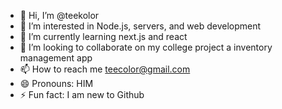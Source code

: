 - 👋 Hi, I’m @teekolor
- 👀 I’m interested in Node.js, servers, and web development
- 🌱 I’m currently learning next.js and react
- 💞️ I’m looking to collaborate on my college project a inventory management app
- 📫 How to reach me teecolor@gmail.com
- 😄 Pronouns: HIM
- ⚡ Fun fact: I am new to Github

<!---
teekolor/teekolor is a ✨ special ✨ repository because its `README.md` (this file) appears on your GitHub profile.
You can click the Preview link to take a look at your changes.
--->
